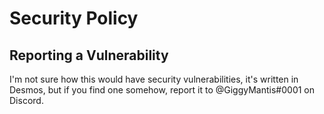 # Security Policy

## Reporting a Vulnerability

I'm not sure how this would have security vulnerabilities, it's written in Desmos, but if you find one somehow, report it to @GiggyMantis#0001 on Discord. 
